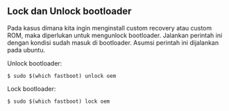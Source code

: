 ## Lock dan Unlock bootloader

Pada kasus dimana kita ingin menginstall custom recovery atau custom ROM, maka diperlukan untuk mengunlock bootloader.
Jalankan perintah ini dengan kondisi sudah masuk di bootloader. Asumsi perintah ini dijalankan pada ubuntu.

Unlock bootloader:
```
$ sudo $(which fastboot) unlock oem
```

Lock bootloader:
```
$ sudo $(which fastboot) lock oem
```
